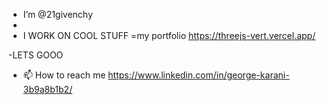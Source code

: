 -  I’m @21givenchy
- 
- I WORK ON COOL STUFF =my portfolio https://threejs-vert.vercel.app/

-LETS GOOO

- 📫 How to reach me https://www.linkedin.com/in/george-karani-3b9a8b1b2/

<!---
21givenchy/21givenchy is a ✨ special ✨ repository because its `README.md` (this file) appears on your GitHub profile.
You can click the Preview link to take a look at your changes.
--->
